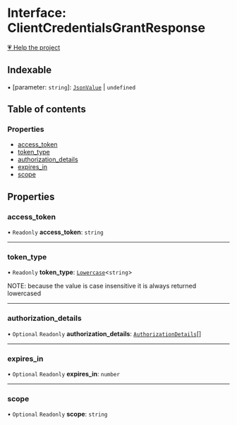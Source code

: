 # Interface: ClientCredentialsGrantResponse

[💗 Help the project](https://github.com/sponsors/panva)

## Indexable

▪ [parameter: `string`]: [`JsonValue`](../types/JsonValue.md) \| `undefined`

## Table of contents

### Properties

- [access\_token](ClientCredentialsGrantResponse.md#access_token)
- [token\_type](ClientCredentialsGrantResponse.md#token_type)
- [authorization\_details](ClientCredentialsGrantResponse.md#authorization_details)
- [expires\_in](ClientCredentialsGrantResponse.md#expires_in)
- [scope](ClientCredentialsGrantResponse.md#scope)

## Properties

### access\_token

• `Readonly` **access\_token**: `string`

___

### token\_type

• `Readonly` **token\_type**: [`Lowercase`]( https://www.typescriptlang.org/docs/handbook/2/template-literal-types.html#lowercasestringtype )\<`string`\>

NOTE: because the value is case insensitive it is always returned lowercased

___

### authorization\_details

• `Optional` `Readonly` **authorization\_details**: [`AuthorizationDetails`](AuthorizationDetails.md)[]

___

### expires\_in

• `Optional` `Readonly` **expires\_in**: `number`

___

### scope

• `Optional` `Readonly` **scope**: `string`
